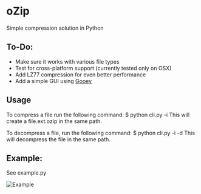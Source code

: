 oZip
====

Simple compression solution in Python

## To-Do:
 - Make sure it works with various file types
 - Test for cross-platform support (currently tested only on OSX)
 - Add LZ77 compression for even better performance
 - Add a simple GUI using [Gooey](https://github.com/chriskiehl/Gooey)

## Usage
To compress a file run the following command:
	$ python cli.py -i <Path to file>
This will create a file.ext.ozip in the same path.

To decompress a file, run the following command:
	$ python cli.py -i <oZip File> -d
This will decompress the file in the same path.

## Example:
See example.py
	
![Example](https://raw2.github.com/OzTamir/oZip/master/demo.png)
